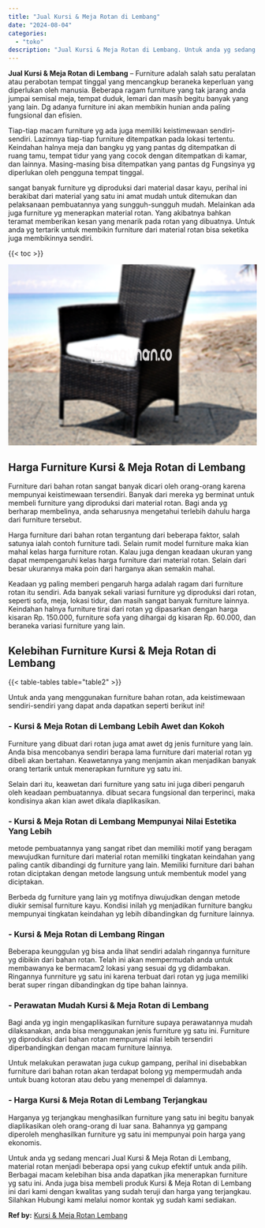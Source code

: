 ```yaml
---
title: "Jual Kursi & Meja Rotan di Lembang"
date: "2024-08-04"
categories: 
  - "toko"
description: "Jual Kursi & Meja Rotan di Lembang. Untuk anda yg sedang mencari Jual Kursi & Meja Rotan di Lembang, material rotan menjadi beberapa opsi yang cukup efektif..."
---
```


**Jual Kursi & Meja Rotan di Lembang** – Furniture adalah salah satu peralatan atau perabotan tempat tinggal yang mencangkup beraneka keperluan yang diperlukan oleh manusia. Beberapa ragam furniture yang tak jarang anda jumpai semisal meja, tempat duduk, lemari dan masih begitu banyak yang yang lain. Dg adanya furniture ini akan membikin hunian anda paling fungsional dan efisien.

Tiap-tiap macam furniture yg ada juga memiliki keistimewaan sendiri-sendiri. Lazimnya tiap-tiap furniture ditempatkan pada lokasi tertentu. Keindahan halnya meja dan bangku yg yang pantas dg ditempatkan di ruang tamu, tempat tidur yang yang cocok dengan ditempatkan di kamar, dan lainnya. Masing-masing bisa ditempatkan yang pantas dg Fungsinya yg diperlukan oleh pengguna tempat tinggal.

sangat banyak furniture yg diproduksi dari material dasar kayu, perihal ini berakibat dari material yang satu ini amat mudah untuk ditemukan dan pelaksanaan pembuatannya yang sungguh-sungguh mudah. Melainkan ada juga furniture yg menerapkan material rotan. Yang akibatnya bahkan teramat memberikan kesan yang menarik pada rotan yang dibuatnya. Untuk anda yg tertarik untuk membikin furniture dari material rotan bisa seketika juga membikinnya sendiri.

{{< toc >}}

![Jual Kursi & Meja Rotan di Lembang](/images/kursi-meja-rotan-murah34.png)

## Harga Furniture Kursi & Meja Rotan di Lembang

Furniture dari bahan rotan sangat banyak dicari oleh orang-orang karena mempunyai keistimewaan tersendiri. Banyak dari mereka yg berminat untuk membeli furniture yang diproduksi dari material rotan. Bagi anda yg berharap membelinya, anda seharusnya mengetahui terlebih dahulu harga dari furniture tersebut.

Harga furniture dari bahan rotan tergantung dari beberapa faktor, salah satunya ialah contoh furniture tadi. Selain rumit model furniture maka kian mahal kelas harga furniture rotan. Kalau juga dengan keadaan ukuran yang dapat mempengaruhi kelas harga furniture dari material rotan. Selain dari besar ukurannya maka poin dari harganya akan semakin mahal.

Keadaan yg paling memberi pengaruh harga adalah ragam dari furniture rotan itu sendiri. Ada banyak sekali variasi furniture yg diproduksi dari rotan, seperti sofa, meja, lokasi tidur, dan masih sangat banyak furniture lainnya. Keindahan halnya furniture tirai dari rotan yg dipasarkan dengan harga kisaran Rp. 150.000, furniture sofa yang dihargai dg kisaran Rp. 60.000, dan beraneka variasi furniture yang lain.

## Kelebihan Furniture Kursi & Meja Rotan di Lembang

{{< table-tables table="table2" >}}

Untuk anda yang menggunakan furniture bahan rotan, ada keistimewaan sendiri-sendiri yang dapat anda dapatkan seperti berikut ini!

### \- Kursi & Meja Rotan di Lembang Lebih Awet dan Kokoh

Furniture yang dibuat dari rotan juga amat awet dg jenis furniture yang lain. Anda bisa mencobanya sendiri berapa lama furniture dari material rotan yg dibeli akan bertahan. Keawetannya yang menjamin akan menjadikan banyak orang tertarik untuk menerapkan furniture yg satu ini.

Selain dari itu, keawetan dari furniture yang satu ini juga diberi pengaruh oleh keadaan pembuatannya. dibuat secara fungsional dan terperinci, maka kondisinya akan kian awet dikala diaplikasikan.

### \- Kursi & Meja Rotan di Lembang Mempunyai Nilai Estetika Yang Lebih

metode pembuatannya yang sangat ribet dan memiliki motif yang beragam mewujudkan furniture dari material rotan memiliki tingkatan keindahan yang paling cantik dibandingi dg furniture yang lain. Memiliki furniture dari bahan rotan diciptakan dengan metode langsung untuk membentuk model yang diciptakan.

Berbeda dg furniture yang lain yg motifnya diwujudkan dengan metode diukir semisal furniture kayu. Kondisi inilah yg menjadikan furniture bangku mempunyai tingkatan keindahan yg lebih dibandingkan dg furniture lainnya.

### \- Kursi & Meja Rotan di Lembang Ringan

Beberapa keunggulan yg bisa anda lihat sendiri adalah ringannya furniture yg dibikin dari bahan rotan. Telah ini akan mempermudah anda untuk membawanya ke bermacam2 lokasi yang sesuai dg yg didambakan. Ringannya funrniture yg satu ini karena terbuat dari rotan yg juga memiliki berat super ringan dibandingkan dg tipe bahan lainnya.

### \- Perawatan Mudah Kursi & Meja Rotan di Lembang

Bagi anda yg ingin mengaplikasikan furniture supaya perawatannya mudah dilaksanakan, anda bisa menggunakan jenis furniture yg satu ini. Furniture yg diproduksi dari bahan rotan mempunyai nilai lebih tersendiri diperbandingkan dengan macam furniture lainnya.

Untuk melakukan perawatan juga cukup gampang, perihal ini disebabkan furniture dari bahan rotan akan terdapat bolong yg mempermudah anda untuk buang kotoran atau debu yang menempel di dalamnya.

### \- Harga Kursi & Meja Rotan di Lembang Terjangkau

Harganya yg terjangkau menghasilkan furniture yang satu ini begitu banyak diaplikasikan oleh orang-orang di luar sana. Bahannya yg gampang diperoleh menghasilkan furniture yg satu ini mempunyai poin harga yang ekonomis.

Untuk anda yg sedang mencari Jual Kursi & Meja Rotan di Lembang, material rotan menjadi beberapa opsi yang cukup efektif untuk anda pilih. Berbagai macam kelebihan bisa anda dapatkan jika menerapkan furniture yg satu ini. Anda juga bisa membeli produk Kursi & Meja Rotan di Lembang ini dari kami dengan kwalitas yang sudah teruji dan harga yang terjangkau. Silahkan Hubungi kami melalui nomor kontak yg sudah kami sediakan.

**Ref by:** [Kursi & Meja Rotan Lembang](https://id.wikipedia.org/wiki/Kursi)
